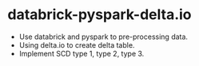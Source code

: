 # databrick-pyspark-delta.io
- Use databrick and pyspark to pre-processing data.
- Using delta.io to create delta table.
- Implement SCD type 1, type 2, type 3.
  

